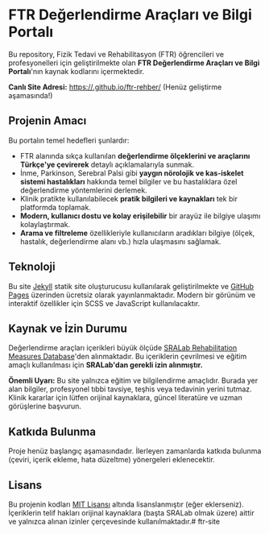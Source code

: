 # FTR Değerlendirme Araçları ve Bilgi Portalı

Bu repository, Fizik Tedavi ve Rehabilitasyon (FTR) öğrencileri ve profesyonelleri için geliştirilmekte olan **FTR Değerlendirme Araçları ve Bilgi Portalı**'nın kaynak kodlarını içermektedir.

**Canlı Site Adresi:** [https://<github-kullanici-adiniz>.github.io/ftr-rehber/](https://<github-kullanici-adiniz>.github.io/ftr-rehber/) (Henüz geliştirme aşamasında!)

## Projenin Amacı

Bu portalın temel hedefleri şunlardır:

*   FTR alanında sıkça kullanılan **değerlendirme ölçeklerini ve araçlarını Türkçe'ye çevirerek** detaylı açıklamalarıyla sunmak.
*   İnme, Parkinson, Serebral Palsi gibi **yaygın nörolojik ve kas-iskelet sistemi hastalıkları** hakkında temel bilgiler ve bu hastalıklara özel değerlendirme yöntemlerini derlemek.
*   Klinik pratikte kullanılabilecek **pratik bilgileri ve kaynakları** tek bir platformda toplamak.
*   **Modern, kullanıcı dostu ve kolay erişilebilir** bir arayüz ile bilgiye ulaşımı kolaylaştırmak.
*   **Arama ve filtreleme** özellikleriyle kullanıcıların aradıkları bilgiye (ölçek, hastalık, değerlendirme alanı vb.) hızla ulaşmasını sağlamak.

## Teknoloji

Bu site [Jekyll](https://jekyllrb.com/) statik site oluşturucusu kullanılarak geliştirilmekte ve [GitHub Pages](https://pages.github.com/) üzerinden ücretsiz olarak yayınlanmaktadır. Modern bir görünüm ve interaktif özellikler için SCSS ve JavaScript kullanılacaktır.

## Kaynak ve İzin Durumu

Değerlendirme araçları içerikleri büyük ölçüde [SRALab Rehabilitation Measures Database](https://www.sralab.org/rehabilitation-measures)'den alınmaktadır. Bu içeriklerin çevrilmesi ve eğitim amaçlı kullanılması için **SRALab'dan gerekli izin alınmıştır.**

**Önemli Uyarı:** Bu site yalnızca eğitim ve bilgilendirme amaçlıdır. Burada yer alan bilgiler, profesyonel tıbbi tavsiye, teşhis veya tedavinin yerini tutmaz. Klinik kararlar için lütfen orijinal kaynaklara, güncel literatüre ve uzman görüşlerine başvurun.

## Katkıda Bulunma

Proje henüz başlangıç aşamasındadır. İlerleyen zamanlarda katkıda bulunma (çeviri, içerik ekleme, hata düzeltme) yönergeleri eklenecektir.

## Lisans

Bu projenin kodları [MIT Lisansı](LICENSE) altında lisanslanmıştır (eğer eklerseniz). İçeriklerin telif hakları orijinal kaynaklara (başta SRALab olmak üzere) aittir ve yalnızca alınan izinler çerçevesinde kullanılmaktadır.#   f t r - s i t e  
 